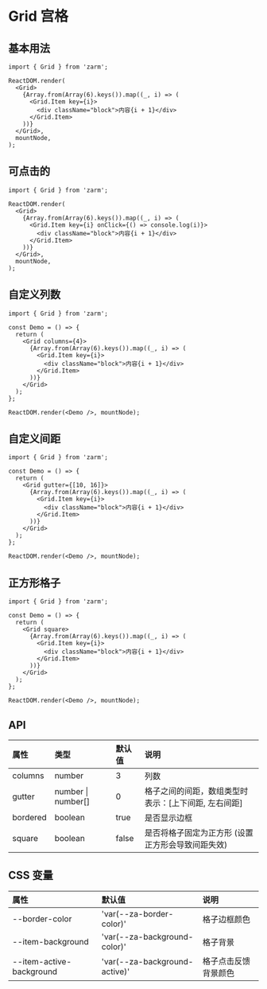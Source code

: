 # Grid 宫格

## 基本用法

```tsx
import { Grid } from 'zarm';

ReactDOM.render(
  <Grid>
    {Array.from(Array(6).keys()).map((_, i) => (
      <Grid.Item key={i}>
        <div className="block">内容{i + 1}</div>
      </Grid.Item>
    ))}
  </Grid>,
  mountNode,
);
```

## 可点击的

```tsx
import { Grid } from 'zarm';

ReactDOM.render(
  <Grid>
    {Array.from(Array(6).keys()).map((_, i) => (
      <Grid.Item key={i} onClick={() => console.log(i)}>
        <div className="block">内容{i + 1}</div>
      </Grid.Item>
    ))}
  </Grid>,
  mountNode,
);
```

## 自定义列数

```tsx
import { Grid } from 'zarm';

const Demo = () => {
  return (
    <Grid columns={4}>
      {Array.from(Array(6).keys()).map((_, i) => (
        <Grid.Item key={i}>
          <div className="block">内容{i + 1}</div>
        </Grid.Item>
      ))}
    </Grid>
  );
};

ReactDOM.render(<Demo />, mountNode);
```

## 自定义间距

```tsx
import { Grid } from 'zarm';

const Demo = () => {
  return (
    <Grid gutter={[10, 16]}>
      {Array.from(Array(6).keys()).map((_, i) => (
        <Grid.Item key={i}>
          <div className="block">内容{i + 1}</div>
        </Grid.Item>
      ))}
    </Grid>
  );
};

ReactDOM.render(<Demo />, mountNode);
```

## 正方形格子

```tsx
import { Grid } from 'zarm';

const Demo = () => {
  return (
    <Grid square>
      {Array.from(Array(6).keys()).map((_, i) => (
        <Grid.Item key={i}>
          <div className="block">内容{i + 1}</div>
        </Grid.Item>
      ))}
    </Grid>
  );
};

ReactDOM.render(<Demo />, mountNode);
```

## API

| 属性     | 类型               | 默认值 | 说明                                                 |
| :------- | :----------------- | :----- | :--------------------------------------------------- |
| columns  | number             | 3      | 列数                                                 |
| gutter   | number \| number[] | 0      | 格子之间的间距，数组类型时表示：[上下间距, 左右间距] |
| bordered | boolean            | true   | 是否显示边框                                         |
| square   | boolean            | false  | 是否将格子固定为正方形 (设置正方形会导致间距失效)    |

## CSS 变量

| 属性                     | 默认值                        | 说明                 |
| :----------------------- | :---------------------------- | :------------------- |
| --border-color           | 'var(--za-border-color)'      | 格子边框颜色         |
| --item-background        | 'var(--za-background-color)'  | 格子背景             |
| --item-active-background | 'var(--za-background-active)' | 格子点击反馈背景颜色 |
